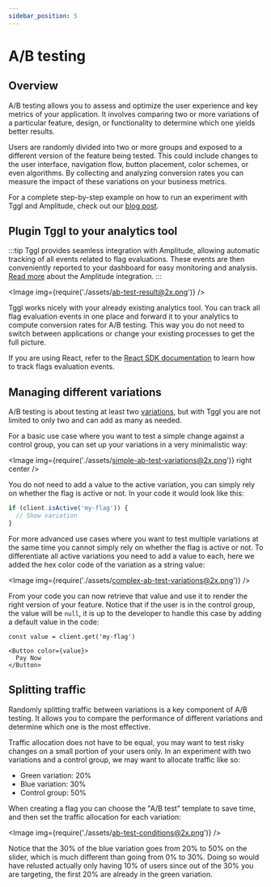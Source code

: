 ```yaml
---
sidebar_position: 5
---
```


# A/B testing

## Overview

A/B testing allows you to assess and optimize the user experience and key metrics of your application. It involves comparing two or more variations of a particular feature, design, or functionality to determine which one yields better results.

Users are randomly divided into two or more groups and exposed to a different version of the feature being tested. This could include changes to the user interface, navigation flow, button placement, color schemes, or even algorithms. By collecting and analyzing conversion rates you can measure the impact of these variations on your business metrics.

For a complete step-by-step example on how to run an experiment with Tggl and Amplitude, check out our [blog post](https://blog.tggl.io/how-to-set-up-an-ab-test-campaign-using-amplitude).

## Plugin Tggl to your analytics tool

:::tip
Tggl provides seamless integration with Amplitude, allowing automatic tracking of all events related to flag evaluations. These events are then conveniently reported to your dashboard for easy monitoring and analysis. [Read more](https://blog.tggl.io/how-to-set-up-an-ab-test-campaign-using-amplitude) about the Amplitude integration.
:::

<Image img={require('./assets/ab-test-result@2x.png')} />

Tggl works nicely with your already existing analytics tool. You can track all flag evaluation events in one place and forward it to your analytics to compute conversion rates for A/B testing. This way you do not need to switch between applications or change your existing processes to get the full picture.

If you are using React, refer to the [React SDK documentation](../../developers/sdks/react.md#tracking-flags-evaluation-events) to learn how to track flags evaluation events.

## Managing different variations

A/B testing is about testing at least two [variations](../concepts/variations), but with Tggl you are not limited to only two and can add as many as needed. 

For a basic use case where you want to test a simple change against a control group, you can set up your variations in a very minimalistic way:

<Image img={require('./assets/simple-ab-test-variations@2x.png')} right center />

You do not need to add a value to the active variation, you can simply rely on whether the flag is active or not. In your code it would look like this:

```typescript
if (client.isActive('my-flag')) {
  // Show variation
}
```

For more advanced use cases where you want to test multiple variations at the same time you cannot simply rely on whether the flag is active or not. To differentiate all active variations you need to add a value to each, here we added the hex color code of the variation as a string value:

<Image img={require('./assets/complex-ab-test-variations@2x.png')}  />

From your code you can now retrieve that value and use it to render the right version of your feature. Notice that if the user is in the control group, the value will be `null`, it is up to the developer to handle this case by adding a default value in the code:

```tsx
const value = client.get('my-flag')
  
<Button color={value}>
  Pay Now
</Button>
```

## Splitting traffic

Randomly splitting traffic between variations is a key component of A/B testing. It allows you to compare the performance of different variations and determine which one is the most effective.

Traffic allocation does not have to be equal, you may want to test risky changes on a small portion of your users only. In an experiment with two variations and a control group, we may want to allocate traffic like so:
- Green variation: 20%
- Blue variation: 30%
- Control group: 50%

When creating a flag you can choose the "A/B test" template to save time, and then set the traffic allocation for each variation:

<Image img={require('./assets/ab-test-conditions@2x.png')} />

Notice that the 30% of the blue variation goes from 20% to 50% on the slider, which is much different than going from 0% to 30%. Doing so would have relusted actually only having 10% of users since out of the 30% you are targeting, the first 20% are already in the green variation.